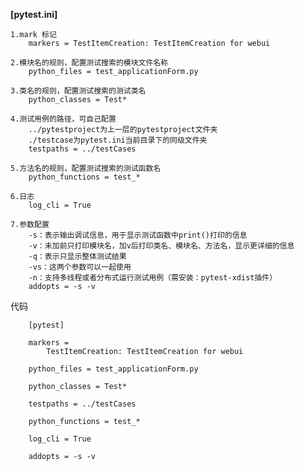 **[pytest.ini]**

    1.mark 标记
        markers = TestItemCreation: TestItemCreation for webui
    
    2.模块名的规则，配置测试搜索的模块文件名称
        python_files = test_applicationForm.py
    
    3.类名的规则，配置测试搜索的测试类名
        python_classes = Test*
    
    4.测试用例的路径，可自己配置
        ../pytestproject为上一层的pytestproject文件夹
        ./testcase为pytest.ini当前目录下的同级文件夹
        testpaths = ../testCases
        
    5.方法名的规则，配置测试搜索的测试函数名
        python_functions = test_*
        
    6.日志
        log_cli = True
        
    7.参数配置
        -s：表示输出调试信息，用于显示测试函数中print()打印的信息
        -v：未加前只打印模块名，加v后打印类名、模块名、方法名，显示更详细的信息
        -q：表示只显示整体测试结果
        -vs：这两个参数可以一起使用
        -n：支持多线程或者分布式运行测试用例（需安装：pytest-xdist插件）
        addopts = -s -v
        
 代码
 
        [pytest]
        
        markers =
            TestItemCreation: TestItemCreation for webui
        
        python_files = test_applicationForm.py
        
        python_classes = Test*
        
        testpaths = ../testCases
        
        python_functions = test_*
        
        log_cli = True
        
        addopts = -s -v